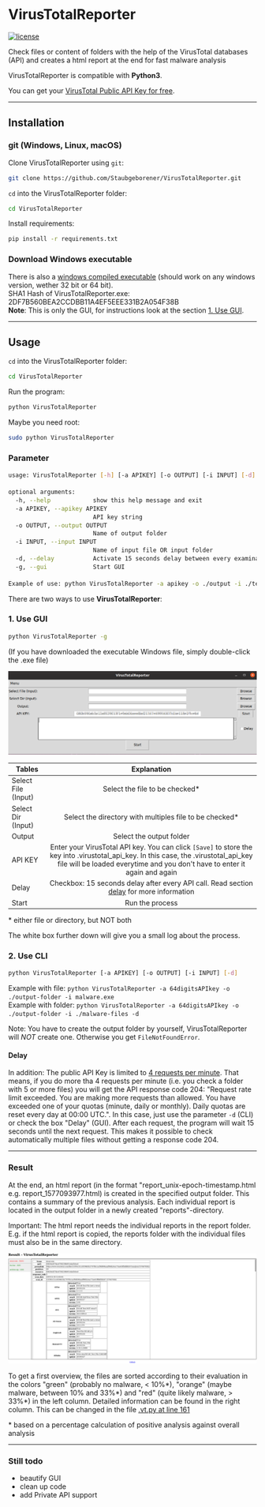 # VirusTotalReporter
[![license](https://img.shields.io/github/license/mashape/apistatus.svg?maxAge=2592000)](https://github.com/Staubgeborener/VirusTotalReporter/blob/master/LICENSE)

Check files or content of folders with the help of the VirusTotal databases (API) and creates a html report at the end for fast malware analysis    

VirusTotalReporter is compatible with __Python3__.

You can get your [VirusTotal Public API Key for free](https://support.virustotal.com/hc/en-us/articles/115002088769-Please-give-me-an-API-key).

------------------

## Installation
### git (Windows, Linux, macOS)
Clone VirusTotalReporter using `git`:
```sh
git clone https://github.com/Staubgeborener/VirusTotalReporter.git
```

`cd` into the VirusTotalReporter folder:
```sh
cd VirusTotalReporter
```
Install requirements:
```sh
pip install -r requirements.txt
```

### Download Windows executable
There is also a [windows compiled executable](https://staubgeborener.de/virustotalreporter/) (should work on any windows version, wether 32 bit or 64 bit). \
SHA1 Hash of VirusTotalReporter.exe: 2DF7B560BEA2CCDBB11A4EF5EEE331B2A054F38B \
__Note__: This is only the GUI, for instructions look at the section [1. Use GUI](https://github.com/Staubgeborener/VirusTotalReporter#1-use-gui).

------------------

## Usage

`cd` into the VirusTotalReporter folder:
```sh
cd VirusTotalReporter
```
Run the program:
```sh
python VirusTotalReporter
```

Maybe you need root: 
```sh
sudo python VirusTotalReporter
```

### Parameter

```sh
usage: VirusTotalReporter [-h] [-a APIKEY] [-o OUTPUT] [-i INPUT] [-d] [-g]

optional arguments:
  -h, --help            show this help message and exit
  -a APIKEY, --apikey APIKEY
                        API key string
  -o OUTPUT, --output OUTPUT
                        Name of output folder
  -i INPUT, --input INPUT
                        Name of input file OR input folder
  -d, --delay           Activate 15 seconds delay between every examination
  -g, --gui             Start GUI

Example of use: python VirusTotalReporter -a apikey -o ./output -i ./testfile.virus
```


There are two ways to use __VirusTotalReporter__:

### 1. Use GUI

```sh
python VirusTotalReporter -g
```
(If you have downloaded the executable Windows file, simply double-click the .exe file) 

![VTR_GUI](https://github.com/Staubgeborener/VirusTotalReporter/blob/master/media/VTR_GUI.png)

| Tables              | Explanation                                                  |
| ------------------- |:------------------------------------------------------------:|
| Select File (Input) | Select the file to be checked*                               |
| Select Dir (Input)  | Select the directory with multiples file to be checked*      |
| Output              | Select the output folder                                     |
| API KEY             | Enter your VirusTotal API key. You can click ``[Save]`` to store the key into .virustotal_api_key. In this case, the .virustotal_api_key file will be loaded everytime and you don't have to enter it again and again       |
| Delay               | Checkbox: 15 seconds delay after every API call. Read section [delay](https://github.com/Staubgeborener/VirusTotalReporter#delay) for more information |
| Start               | Run the process                                     |

\* either file or directory, but NOT both

The white box further down will give you a small log about the process.


### 2. Use CLI

```sh
python VirusTotalReporter [-a APIKEY] [-o OUTPUT] [-i INPUT] [-d]
```
Example with file: ``python VirusTotalReporter -a 64digitsAPIkey -o ./output-folder -i malware.exe`` \
Example with folder: ``python VirusTotalReporter -a 64digitsAPIkey -o ./output-folder -i ./malware-files -d``

Note: You have to create the output folder by yourself, VirusTotalReporter will *NOT* create one. Otherwise you get ``FileNotFoundError``.

#### Delay

In addition: The public API Key is limited to [4 requests per minute](https://developers.virustotal.com/reference#getting-started). That means, if you do more tha 4 requests per minute (i.e. you check a folder with 5 or more files) you will get the API response code 204: "Request rate limit exceeded. You are making more requests than allowed. You have exceeded one of your quotas (minute, daily or monthly). Daily quotas are reset every day at 00:00 UTC.".
In this case, just use the parameter ``-d`` (CLI) or check the box "Delay" (GUI). After each request, the program will wait 15 seconds until the next request. This makes it possible to check automatically multiple files without getting a response code 204.

------------------

### Result

At the end, an html report (in the format "report_unix-epoch-timestamp.html e.g. report_1577093977.html) is created in the specified output folder. This contains a summary of the previous analysis. Each individual report is located in the output folder in a newly created "reports"-directory.

Important: The html report needs the individual reports in the report folder. E.g. if the html report is copied, the reports folder with the individual files must also be in the same directory.

![VTR_GUI](https://github.com/Staubgeborener/VirusTotalReporter/blob/master/media/VTR_Result.png)

To get a first overview, the files are sorted according to their evaluation in the colors "green" (probably no malware, < 10%\*), "orange" (maybe malware, between 10% and 33%\*) and "red" (quite likely malware, > 33%\*) in the left column. Detailed information can be found in the right column. This can be changed in the file [.vt.py at line 161](https://github.com/Staubgeborener/VirusTotalReporter/blob/master/VirusTotalReporter/vt.py#L161)

\* based on a percentage calculation of positive analysis against overall analysis

------------------

### Still todo
* beautify GUI
* clean up code
* add Private API support 

